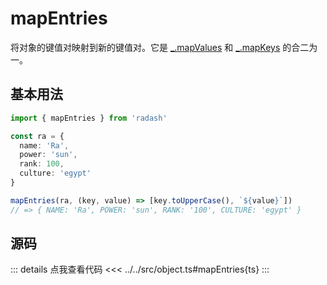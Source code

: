 # mapEntries

将对象的键值对映射到新的键值对。它是 [_.mapValues](./mapValues) 和 [_.mapKeys](./mapKeys) 的合二为一。

## 基本用法

```ts
import { mapEntries } from 'radash'

const ra = {
  name: 'Ra',
  power: 'sun',
  rank: 100,
  culture: 'egypt'
}

mapEntries(ra, (key, value) => [key.toUpperCase(), `${value}`]) 
// => { NAME: 'Ra', POWER: 'sun', RANK: '100', CULTURE: 'egypt' }
```

## 源码

::: details 点我查看代码
<<< ../../src/object.ts#mapEntries{ts}
:::
